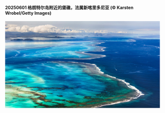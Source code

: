 #### 20250601 格朗特尔岛附近的堡礁，法属新喀里多尼亚 (© Karsten Wrobel/Getty Images)

![](20250601_GrandeTerreReef_1920x1080.jpg)

